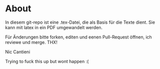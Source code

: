 # About

In diesem git-repo ist eine .tex-Datei, die als Basis für die Texte dient. Sie kann mit latex in ein PDF umgewandelt werden. 

Für Änderungen bitte forken, editen und eenen Pull-Request öffnen, ich reviewe und merge. THX!

Nic Cantieni

Trying to fuck this up but wont happen :(
